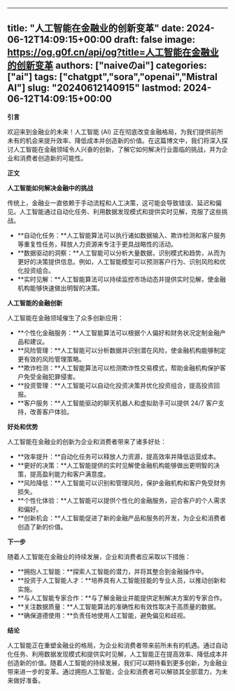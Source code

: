 
---
title: "人工智能在金融业的创新变革"
date: 2024-06-12T14:09:15+00:00
draft: false
image: https://og.g0f.cn/api/og?title=人工智能在金融业的创新变革
authors: ["naiveのai"]
categories: ["ai"]
tags: ["chatgpt","sora","openai","Mistral AI"]
slug: "20240612140915"
lastmod: 2024-06-12T14:09:15+00:00
---
**引言**

欢迎来到金融业的未来！人工智能 (AI) 正在彻底改变金融格局，为我们提供前所未有的机会来提升效率、降低成本并创造新的价值。在这篇博文中，我们将深入探讨人工智能在金融领域令人兴奋的创新，了解它如何解决行业面临的挑战，并为企业和消费者创造新的可能性。

**正文**

**人工智能如何解决金融中的挑战**

传统上，金融业一直依赖于手动流程和人工决策，这可能会导致错误、延迟和偏见。人工智能通过自动化任务、利用数据发现模式和提供实时见解，克服了这些挑战。

- **自动化任务：**人工智能算法可以执行诸如数据输入、欺诈检测和客户服务等重复性任务，释放人力资源来专注于更具战略性的活动。
- **数据驱动的洞察：**人工智能可以分析大量数据，识别模式和趋势，从而为更好的决策提供信息。例如，人工智能模型可以预测客户行为、识别风险和优化投资组合。
- **实时见解：**人工智能算法可以持续监控市场动态并提供实时见解，使金融机构能够快速做出明智的决策。

**人工智能的金融创新**

人工智能在金融领域催生了众多创新应用：

- **个性化金融服务：**人工智能算法可以根据个人偏好和财务状况定制金融产品和建议。
- **风险管理：**人工智能可以分析数据并识别潜在风险，使金融机构能够制定更有效的风险管理策略。
- **欺诈检测：**人工智能算法可以检测欺诈性交易模式，帮助金融机构保护客户免受金融犯罪侵害。
- **投资管理：**人工智能可以自动化投资决策并优化投资组合，提高投资回报。
- **客户服务：**人工智能驱动的聊天机器人和虚拟助手可以提供 24/7 客户支持，改善客户体验。

**好处和优势**

人工智能在金融业的创新为企业和消费者带来了诸多好处：

- **效率提升：**自动化任务可以释放人力资源，提高效率并降低运营成本。
- **更好的决策：**人工智能提供的实时见解使金融机构能够做出更明智的决策，提高盈利能力和客户满意度。
- **风险降低：**人工智能可以识别和管理风险，保护金融机构和客户免受财务损失。
- **个性化体验：**人工智能可以提供个性化的金融服务，迎合客户的个人需求和偏好。
- **创新机会：**人工智能促进了新的金融产品和服务的开发，为企业和消费者创造了新的价值。

**下一步**

随着人工智能在金融业的持续发展，企业和消费者应采取以下措施：

- **拥抱人工智能：**探索人工智能的潜力，并将其整合到金融操作中。
- **投资于人工智能人才：**培养具有人工智能技能的专业人员，以推动创新和实施。
- **与人工智能专家合作：**与了解金融业并能提供定制解决方案的专家合作。
- **关注数据质量：**人工智能算法的准确性和有效性取决于高质量的数据。
- **确保道德使用：**负责任地使用人工智能，避免偏见和歧视。

**结论**

人工智能正在重塑金融业的格局，为企业和消费者带来前所未有的机遇。通过自动化任务、利用数据发现模式和提供实时见解，人工智能正在提高效率、降低成本并创造新的价值。随着人工智能的持续发展，我们可以期待看到更多创新，为金融业带来进一步的变革。通过拥抱人工智能，企业和消费者可以解锁其全部潜力，为未来做好准备。